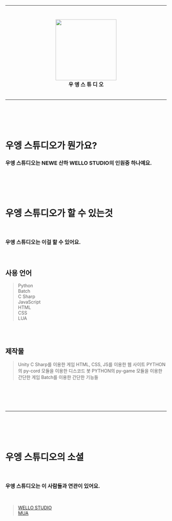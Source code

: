 <br><br><br><br>

----

<h3 align="center">
  <br>
  <img src="https://cdn.discordapp.com/attachments/964724308821819446/996703527491600394/138_20220713180353.png" alt="" width="190" height="auto">
  <br><b>우 엥 스 튜 디 오</b><br><br>
</h3>

----

<br><br><br><br>

<h1>우엥 스튜디오가 뭔가요?</h1>
<h3>우엥 스튜디오는 NEWE 산하 WELLO STUDIO의 인원중 하나예요.<br></h3>

<br><br><br><br>

<h1>우엥 스튜디오가 할 수 있는것</h1><br>
<h3>우엥 스튜디오는 이걸 할 수 있어요.<br><br><br></h3>

<h2>사용 언어</h2>

> Python<br>
> Batch<br>
> C Sharp<br>
> JavaScript<br>
> HTML<br>
> CSS<br>
> LUA<br>

<br><br>

<h2>제작물</h2>

> Unity C Sharp를 이용한 게임
> HTML, CSS, JS를 이용한 웹 사이트
> PYTHON의 py-cord 모듈을 이용한 디스코드 봇
> PYTHON의 py-game 모듈을 이용한 간단한 게임
> Batch를 이용한 간단한 기능들

<br><br><br><br>

----

<br><br><br><br>

<h1>우엥 스튜디오의 소셜</h1><br>
<h3>우엥 스튜디오는 이 사람들과 연관이 있어요.</h3>
<br>

> <a href="https://github.com/wello-studios">WELLO STUDIO</a>
> <br>
> <a href="https://github.com/mua1048">MUA</a>

<br><br><br><br>
